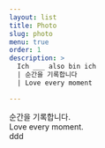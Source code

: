 ```yaml
---
layout: list
title: Photo
slug: photo
menu: true
order: 1
description: >  
  Ich ___ also bin ich
  | 순간을 기록합니다
  | Love every moment

---
```


순간을 기록합니다.  
Love every moment.  
ddd  
